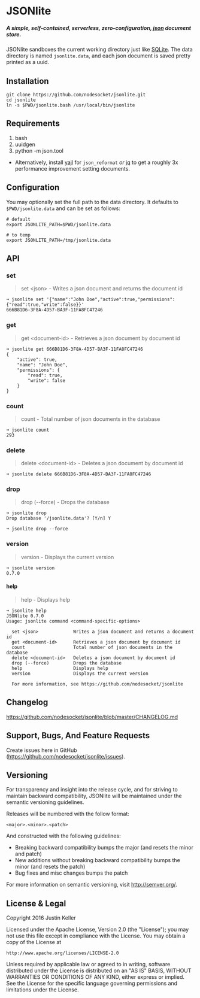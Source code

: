 # JSONlite

##### A simple, self-contained, serverless, zero-configuration, [json](http://www.json.org/) document store.

JSONlite sandboxes the current working directory just like [SQLite](https://www.sqlite.org/). The data directory is named `jsonlite.data`, and each json document is saved pretty printed as a uuid.

## Installation

```shell
git clone https://github.com/nodesocket/jsonlite.git
cd jsonlite
ln -s $PWD/jsonlite.bash /usr/local/bin/jsonlite
```

## Requirements

1. bash
2. uuidgen
3. python -m json.tool
  - Alternatively, install [yajl](http://lloyd.github.io/yajl/) for `json_reformat` *or* [jq](https://github.com/stedolan/jq) to get a roughly 3x performance improvement setting documents.

## Configuration

You may optionally set the full path to the data directory. It defaults to `$PWD/jsonlite.data` and can be set as follows:

```shell
# default
export JSONLITE_PATH=$PWD/jsonlite.data

# to temp
export JSONLITE_PATH=/tmp/jsonlite.data
```

## API

### set

> set \<json\> - Writes a json document and returns the document id

````shell
➜ jsonlite set '{"name":"John Doe","active":true,"permissions":{"read":true,"write":false}}'
666B81D6-3F8A-4D57-BA3F-11FA8FC47246
````

### get

> get \<document-id\> - Retrieves a json document by document id

````shell
➜ jsonlite get 666B81D6-3F8A-4D57-BA3F-11FA8FC47246
{
    "active": true,
    "name": "John Doe",
    "permissions": {
        "read": true,
        "write": false
    }
}
````

### count

> count - Total number of json documents in the database

````shell
➜ jsonlite count
293
````

### delete

> delete \<document-id\> - Deletes a json document by document id

````shell
➜ jsonlite delete 666B81D6-3F8A-4D57-BA3F-11FA8FC47246
````

### drop

> drop (--force) - Drops the database

````shell
➜ jsonlite drop
Drop database '/jsonlite.data'? [Y/n] Y
````

````
➜ jsonlite drop --force
````

### version

> version - Displays the current version

````shell
➜ jsonlite version
0.7.0
````

#### help

> help - Displays help

````
➜ jsonlite help
JSONlite 0.7.0
Usage: jsonlite command <command-specific-options>

  set <json>             Writes a json document and returns a document id
  get <document-id>      Retrieves a json document by document id
  count                  Total number of json documents in the database
  delete <document-id>   Deletes a json document by document id
  drop (--force)         Drops the database
  help                   Displays help
  version                Displays the current version

  For more information, see https://github.com/nodesocket/jsonlite

````

## Changelog

https://github.com/nodesocket/jsonlite/blob/master/CHANGELOG.md

## Support, Bugs, And Feature Requests

Create issues here in GitHub (https://github.com/nodesocket/jsonlite/issues).

## Versioning

For transparency and insight into the release cycle, and for striving to maintain backward compatibility, JSONlite will be maintained under the semantic versioning guidelines.

Releases will be numbered with the follow format:

`<major>.<minor>.<patch>`

And constructed with the following guidelines:

+ Breaking backward compatibility bumps the major (and resets the minor and patch)
+ New additions without breaking backward compatibility bumps the minor (and resets the patch)
+ Bug fixes and misc changes bumps the patch

For more information on semantic versioning, visit http://semver.org/.

## License & Legal

Copyright 2016 Justin Keller

Licensed under the Apache License, Version 2.0 (the "License");
you may not use this file except in compliance with the License.
You may obtain a copy of the License at

    http://www.apache.org/licenses/LICENSE-2.0

Unless required by applicable law or agreed to in writing, software
distributed under the License is distributed on an "AS IS" BASIS,
WITHOUT WARRANTIES OR CONDITIONS OF ANY KIND, either express or implied.
See the License for the specific language governing permissions and
limitations under the License.
